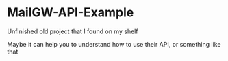 # MailGW-API-Example
Unfinished old project that I found on my shelf

Maybe it can help you to understand how to use their API, or something like that
